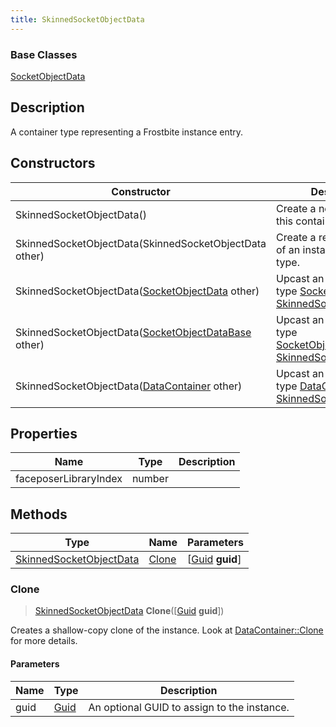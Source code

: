 ```yaml
---
title: SkinnedSocketObjectData
---
```

### Base Classes

[SocketObjectData](/vext/ref/fb/socketobjectdata/)

## Description

A container type representing a Frostbite instance entry.

## Constructors

| Constructor                                                                        | Description                                                                                                                           |
| ---------------------------------------------------------------------------------- | ------------------------------------------------------------------------------------------------------------------------------------- |
| SkinnedSocketObjectData()                                                          | Create a new instance of this container type.                                                                                         |
| SkinnedSocketObjectData(SkinnedSocketObjectData other)                             | Create a reference copy of an instance of the same type.                                                                              |
| SkinnedSocketObjectData([SocketObjectData](/vext/ref/fb/socketobjectdata/) other)                | Upcast an instance of type [SocketObjectData](/vext/ref/fb/socketobjectdata/) to [SkinnedSocketObjectData](/vext/ref/fb/skinnedsocketobjectdata/).                |
| SkinnedSocketObjectData([SocketObjectDataBase](/vext/ref/fb/socketobjectdatabase/) other)        | Upcast an instance of type [SocketObjectDataBase](/vext/ref/fb/socketobjectdatabase/) to [SkinnedSocketObjectData](/vext/ref/fb/skinnedsocketobjectdata/).        |
| SkinnedSocketObjectData([DataContainer](/vext/ref/shared/class/datacontainer) other) | Upcast an instance of type [DataContainer](/vext/ref/shared/class/datacontainer) to [SkinnedSocketObjectData](/vext/ref/fb/skinnedsocketobjectdata/). |

## Properties

| Name                  | Type   | Description |
| --------------------- | ------ | ----------- |
| faceposerLibraryIndex | number |             |

## Methods

| Type                                               | Name            | Parameters                                     |
| -------------------------------------------------- | --------------- | ---------------------------------------------- |
| [SkinnedSocketObjectData](/vext/ref/fb/skinnedsocketobjectdata/) | [Clone](#clone) | \[[Guid](/vext/ref/shared/class/guid) **guid**\] |

### Clone

> [SkinnedSocketObjectData](/vext/ref/fb/skinnedsocketobjectdata/) **Clone**(\[[Guid](/vext/ref/shared/class/guid) **guid**\])

Creates a shallow-copy clone of the instance. Look at [DataContainer::Clone](/vext/ref/shared/class/datacontainer#clone) for more details.

#### Parameters

| Name | Type         | Description                                 |
| ---- | ------------ | ------------------------------------------- |
| guid | [Guid](/vext/ref/shared/class/guid/) | An optional GUID to assign to the instance. |
